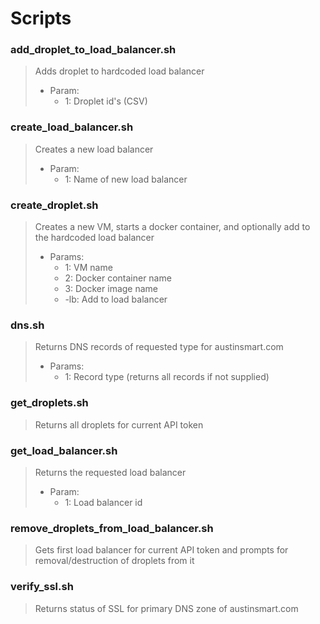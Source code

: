 # Scripts

### add_droplet_to_load_balancer.sh

>Adds droplet to hardcoded load balancer
>  * Param: 
>    * 1: Droplet id's (CSV)


### create_load_balancer.sh

>Creates a new load balancer
>  * Param: 
>    * 1: Name of new load balancer
  
### create_droplet.sh

>Creates a new VM, starts a docker container, and optionally add to the hardcoded load balancer
>  * Params:   
>    * 1: VM name 
>    * 2: Docker container name
>    * 3: Docker image name
>    * -lb: Add to load balancer
    
### dns.sh

>Returns DNS records of requested type for austinsmart.com
>  *  Params:
>     * 1: Record type (returns all records if not supplied)

### get_droplets.sh

>Returns all droplets for current API token

### get_load_balancer.sh

>Returns the requested load balancer
>   * Param:
>     * 1: Load balancer id
    
### remove_droplets_from_load_balancer.sh

>Gets first load balancer for current API token and prompts for removal/destruction of droplets from it

### verify_ssl.sh

>Returns status of SSL for primary DNS zone of austinsmart.com


